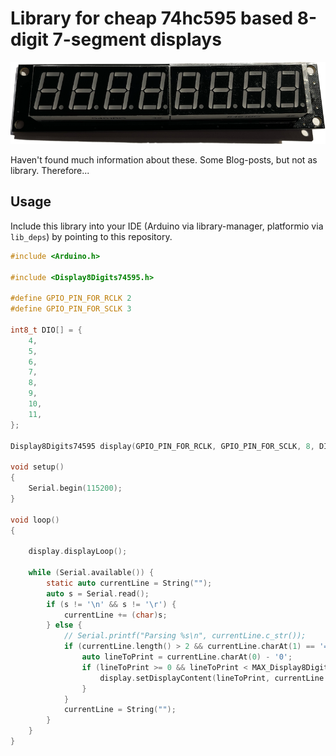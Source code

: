 # Library for cheap 74hc595 based 8-digit 7-segment displays

![74hc595 based display](74hc595-display.png)

Haven't found much information about these. Some Blog-posts, but not as library. Therefore...

## Usage

Include this library into your IDE (Arduino via library-manager, platformio via `lib_deps`) by pointing to this repository.


```c
#include <Arduino.h>

#include <Display8Digits74595.h>

#define GPIO_PIN_FOR_RCLK 2
#define GPIO_PIN_FOR_SCLK 3

int8_t DIO[] = {
    4,
    5,
    6,
    7,
    8,
    9,
    10,
    11,
};

Display8Digits74595 display(GPIO_PIN_FOR_RCLK, GPIO_PIN_FOR_SCLK, 8, DIO);

void setup()
{
    Serial.begin(115200);
}

void loop()
{

    display.displayLoop();

    while (Serial.available()) {
        static auto currentLine = String("");
        auto s = Serial.read();
        if (s != '\n' && s != '\r') {
            currentLine += (char)s;
        } else {
            // Serial.printf("Parsing %s\n", currentLine.c_str());
            if (currentLine.length() > 2 && currentLine.charAt(1) == '=') {
                auto lineToPrint = currentLine.charAt(0) - '0';
                if (lineToPrint >= 0 && lineToPrint < MAX_Display8Digits74595_DISPLAYS) {
                    display.setDisplayContent(lineToPrint, currentLine.substring(2));
                }
            }
            currentLine = String("");
        }
    }
}

```

